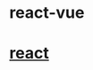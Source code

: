 # react-vue
# [react](https://thebang.github.io/react-vue/e)

<div class="cont"></div>
<script src="./dist/main.js"></script>
